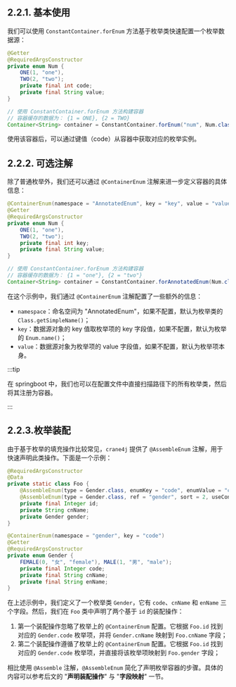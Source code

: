 ## 2.2.1. 基本使用

我们可以使用 `ConstantContainer.forEnum` 方法基于枚举类快速配置一个枚举数据源：

```java
@Getter
@RequiredArgsConstructor
private enum Num {
    ONE(1, "one"),
    TWO(2, "two");
    private final int code;
    private final String value;
}

// 使用 ConstantContainer.forEnum 方法构建容器
// 容器缓存的数据为： {1 = ONE}, {2 = TWO}
Container<String> container = ConstantContainer.forEnum("num", Num.class, Enum::getCode); // 指定 key 值为 code
```

使用该容器后，可以通过键值（code）从容器中获取对应的枚举实例。

## 2.2.2. 可选注解

除了普通枚举外，我们还可以通过 `@ContainerEnum` 注解来进一步定义容器的具体信息：

```java
@ContainerEnum(namespace = "AnnotatedEnum", key = "key", value = "value")
@Getter
@RequiredArgsConstructor
private enum Num {
    ONE(1, "one"),
    TWO(2, "two");
    private final int key;
    private final String value;
}

// 使用 ConstantContainer.forEnum 方法构建容器
// 容器缓存的数据为： {1 = "one"}, {2 = "two"}
Container<String> container = ConstantContainer.forAnnotatedEnum(Num.class, new SimpleAnnotationFinder());
```

在这个示例中，我们通过 `@ContainerEnum` 注解配置了一些额外的信息：

- `namespace`：命名空间为 "AnnotatedEnum"，如果不配置，默认为枚举类的 `Class.getSimpleName()`；
- `key`：数据源对象的 key 值取枚举项的 key 字段值，如果不配置，默认为枚举的 `Enum.name()`；
- `value`：数据源对象为枚举项的 value 字段值，如果不配置，默认为枚举项本身。

:::tip

在 springboot 中，我们也可以在配置文件中直接扫描路径下的所有枚举类，然后将其注册为容器。

:::

## 2.2.3.枚举装配

由于基于枚举的填充操作比较常见，`crane4j` 提供了 `@AssembleEnum` 注解，用于快速声明此类操作。下面是一个示例：

```java
@RequiredArgsConstructor
@Data
private static class Foo {
    @AssembleEnum(type = Gender.class, enumKey = "code", enumValue = "cnName", ref = "cnName", sort = 1) // 不遵照 @ContainerEnum 的配置
    @AssembleEnum(type = Gender.class, ref = "gender", sort = 2, useContainerEnum = true) // 遵照 @ContainerEnum 的配置
    private final Integer id;
    private String cnName;
    private Gender gender;
}

@ContainerEnum(namespace = "gender", key = "code")
@Getter
@RequiredArgsConstructor
private enum Gender {
    FEMALE(0, "女", "female"), MALE(1, "男", "male");
    private final Integer code;
    private final String cnName;
    private final String enName;
}
```

在上述示例中，我们定义了一个枚举类 `Gender`，它有 `code`、`cnName` 和 `enName` 三个字段。然后，我们在 `Foo` 类中声明了两个基于 `id` 的装配操作：

1. 第一个装配操作忽略了枚举上的 `@ContainerEnum` 配置。它根据 `Foo.id` 找到对应的 `Gender.code` 枚举项，并将 `Gender.cnName` 映射到 `Foo.cnName` 字段；
2. 第二个装配操作遵循了枚举上的 `@ContainerEnum` 配置。它根据 `Foo.id` 找到对应的 `Gender.code` 枚举项，并直接将该枚举项映射到 `Foo.gender` 字段；

相比使用 `@Assemble` 注解，`@AssembleEnum` 简化了声明枚举容器的步骤。具体的内容可以参考后文的 "**声明装配操作**" 与 "**字段映射**" 一节。


